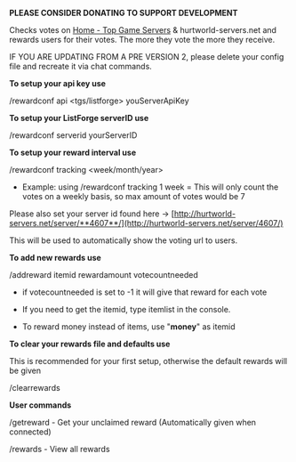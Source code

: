 **PLEASE CONSIDER DONATING TO SUPPORT DEVELOPMENT**

Checks votes on [Home - Top Game Servers](http://game-servers.top) & hurtworld-servers.net and rewards users for their votes. The more they vote the more they receive.

IF YOU ARE UPDATING FROM A PRE VERSION 2, please delete your config file and recreate it via chat commands.

**To setup your api key use**

/rewardconf api <tgs/listforge> youServerApiKey

**To setup your ListForge serverID use**

/rewardconf serverid yourServerID

**To setup your reward interval use**

/rewardconf tracking <period> <week/month/year>

- Example: using /rewardconf tracking 1 week = This will only count the votes on a weekly basis, so max amount of votes would be 7


Please also set your server id found here -> [http://hurtworld-servers.net/server/**4607**/](http://hurtworld-servers.net/server/4607/)

This will be used to automatically show the voting url to users.

**To add new rewards use**

/addreward itemid rewardamount votecountneeded

- if votecountneeded is set to -1 it will give that reward for each vote

- If you need to get the itemid, type itemlist in the console.

- To reward money instead of items, use "**money**" as itemid

**To clear your rewards file and defaults use**

This is recommended for your first setup, otherwise the default rewards will be given

/clearrewards

**User commands**

/getreward - Get your unclaimed reward (Automatically given when connected)

/rewards - View all rewards